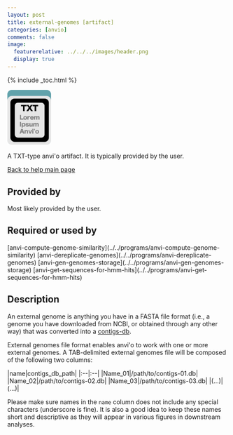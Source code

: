 ```yaml
---
layout: post
title: external-genomes [artifact]
categories: [anvio]
comments: false
image:
  featurerelative: ../../../images/header.png
  display: true
---
```



{% include _toc.html %}


<img src="../../images/icons/TXT.png" alt="TXT" style="width:100px; border:none" />

A TXT-type anvi'o artifact. It is typically provided by the user.

[Back to help main page](../../)

## Provided by


Most likely provided by the user.


## Required or used by

<p style="text-align: left" markdown="1"><span class="artifact-r">[anvi-compute-genome-similarity](../../programs/anvi-compute-genome-similarity)</span> <span class="artifact-r">[anvi-dereplicate-genomes](../../programs/anvi-dereplicate-genomes)</span> <span class="artifact-r">[anvi-gen-genomes-storage](../../programs/anvi-gen-genomes-storage)</span> <span class="artifact-r">[anvi-get-sequences-for-hmm-hits](../../programs/anvi-get-sequences-for-hmm-hits)</span></p>

## Description

An external genome is anything you have in a FASTA file format (i.e., a genome you have downloaded from NCBI, or obtained through any other way) that was converted into a <span class="artifact&#45;n">[contigs&#45;db](/software/anvio/help/artifacts/contigs&#45;db)</span>.

External genomes file format enables anvi'o to work with one or more external genomes. A TAB&#45;delimited external genomes file will be composed of the following two columns:

|name|contigs_db_path|
|:&#45;&#45;|:&#45;&#45;|
|Name_01|/path/to/contigs&#45;01.db|
|Name_02|/path/to/contigs&#45;02.db|
|Name_03|/path/to/contigs&#45;03.db|
|(...)|(...)|

Please make sure names in the `name` column does not include any special characters (underscore is fine). It is also a good idea to keep these names short and descriptive as they will appear in various figures in downstream analyses.


